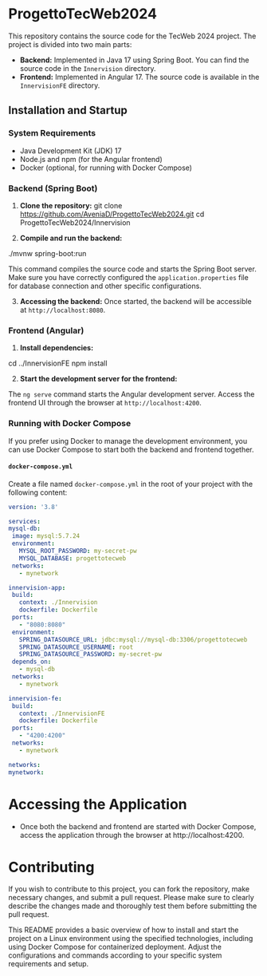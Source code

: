 # ProgettoTecWeb2024

This repository contains the source code for the TecWeb 2024 project. The project is divided into two main parts:
- **Backend:** Implemented in Java 17 using Spring Boot. You can find the source code in the `Innervision` directory.
- **Frontend:** Implemented in Angular 17. The source code is available in the `InnervisionFE` directory.

## Installation and Startup

### System Requirements
- Java Development Kit (JDK) 17
- Node.js and npm (for the Angular frontend)
- Docker (optional, for running with Docker Compose)

### Backend (Spring Boot)

1. **Clone the repository:**
git clone https://github.com/AveniaD/ProgettoTecWeb2024.git
cd ProgettoTecWeb2024/Innervision

2. **Compile and run the backend:**

./mvnw spring-boot:run

This command compiles the source code and starts the Spring Boot server. Make sure you have correctly configured the `application.properties` file for database connection and other specific configurations.

3. **Accessing the backend:**
Once started, the backend will be accessible at `http://localhost:8080`.

### Frontend (Angular)

1. **Install dependencies:**

cd ../InnervisionFE
npm install

2. **Start the development server for the frontend:**

The `ng serve` command starts the Angular development server. Access the frontend UI through the browser at `http://localhost:4200`.

### Running with Docker Compose

If you prefer using Docker to manage the development environment, you can use Docker Compose to start both the backend and frontend together.

#### `docker-compose.yml`

Create a file named `docker-compose.yml` in the root of your project with the following content:

```yaml
version: '3.8'

services:
mysql-db:
 image: mysql:5.7.24
 environment:
   MYSQL_ROOT_PASSWORD: my-secret-pw
   MYSQL_DATABASE: progettotecweb
 networks:
   - mynetwork

innervision-app:
 build:
   context: ./Innervision
   dockerfile: Dockerfile
 ports:
   - "8080:8080"
 environment:
   SPRING_DATASOURCE_URL: jdbc:mysql://mysql-db:3306/progettotecweb
   SPRING_DATASOURCE_USERNAME: root
   SPRING_DATASOURCE_PASSWORD: my-secret-pw
 depends_on:
   - mysql-db
 networks:
   - mynetwork

innervision-fe:
 build:
   context: ./InnervisionFE
   dockerfile: Dockerfile
 ports:
   - "4200:4200"
 networks:
   - mynetwork

networks:
mynetwork:
```

# Accessing the Application
- Once both the backend and frontend are started with Docker Compose, access the application through the browser at http://localhost:4200.
  
# Contributing
If you wish to contribute to this project, you can fork the repository, make necessary changes, and submit a pull request. Please make sure to clearly describe the changes made and thoroughly test them before submitting the pull request.

This README provides a basic overview of how to install and start the project on a Linux environment using the specified technologies, including using Docker Compose for containerized deployment. Adjust the configurations and commands according to your specific system requirements and setup.
